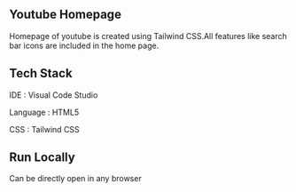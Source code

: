 ## Youtube Homepage

Homepage of youtube is created using Tailwind CSS.All features like search bar icons are included in the home page.

## Tech Stack 

IDE : Visual Code Studio

Language : HTML5

CSS : Tailwind CSS

## Run Locally 

Can be directly open in any browser